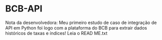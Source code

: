 # BCB-API
Nota da desenvolvedora:  Meu primeiro estudo de caso de integração de API em Python foi logo com a plataforma do BCB para extrair dados históricos de taxas e índices!  Leia o READ ME.txt

